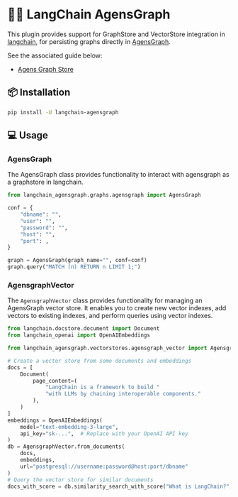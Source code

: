 # 🦜️🔗 LangChain AgensGraph

This plugin provides support for GraphStore and VectorStore integration in [langchain](https://www.langchain.com/), for persisting graphs directly in [AgensGraph](https://github.com/skaiworldwide-oss/agensgraph).

See the associated guide below:

- [Agens Graph Store](./examples/agensgraph.ipynb)

## 📦 Installation

```bash
pip install -U langchain-agensgraph
```

## 💻 Usage

### AgensGraph
The AgensGraph class provides functionality to interact with agensgraph as
a graphstore in langchain.

```python
from langchain_agensgraph.graphs.agensgraph import AgensGraph

conf = {
    "dbname": "",
    "user": "",
    "password": "",
    "host": "",
    "port": ,
}

graph = AgensGraph(graph_name="", conf=conf)
graph.query("MATCH (n) RETURN n LIMIT 1;")
```

### AgensgraphVector

The `AgensgraphVector` class provides functionality for managing an AgensGraph vector store.
It enables you to create new vector indexes, add vectors to existing indexes, and perform queries using vector indexes.

```python
from langchain.docstore.document import Document
from langchain_openai import OpenAIEmbeddings

from langchain_agensgraph.vectorstores.agensgraph_vector import AgensgraphVector

# Create a vector store from some documents and embeddings
docs = [
    Document(
        page_content=(
            "LangChain is a framework to build "
            "with LLMs by chaining interoperable components."
        ),
    )
]
embeddings = OpenAIEmbeddings(
    model="text-embedding-3-large",
    api_key="sk-...",  # Replace with your OpenAI API key
)
db = AgensgraphVector.from_documents(
    docs,
    embeddings,
    url="postgresql://username:password@host:port/dbname"
)
# Query the vector store for similar documents
docs_with_score = db.similarity_search_with_score("What is LangChain?", k=1)
```
